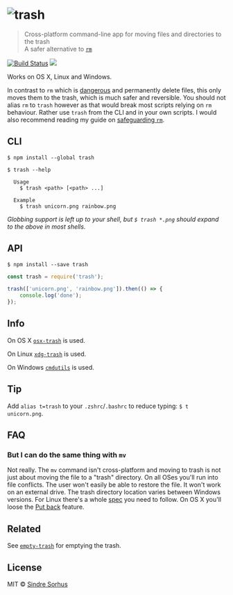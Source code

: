 # ![trash](https://cdn.rawgit.com/sindresorhus/trash/1cdbd660976d739eeb45447bb6b62c41ac4a3ecf/media/logo.svg)

> Cross-platform command-line app for moving files and directories to the trash  
> A safer alternative to [`rm`](http://en.wikipedia.org/wiki/Rm_(Unix))

[![Build Status](https://travis-ci.org/sindresorhus/trash.svg?branch=master)](https://travis-ci.org/sindresorhus/trash) ![](http://img.shields.io/badge/unicorn-approved-ff69b4.svg)

Works on OS X, Linux and Windows.

In contrast to `rm` which is [dangerous](http://docstore.mik.ua/orelly/unix3/upt/ch14_03.htm) and permanently delete files, this only moves them to the trash, which is much safer and reversible. You should not alias `rm` to `trash` however as that would break most scripts relying on `rm` behaviour. Rather use `trash` from the CLI and in your own scripts. I would also recommend reading my guide on [safeguarding `rm`](https://github.com/sindresorhus/guides/blob/master/how-not-to-rm-yourself.md#safeguard-rm).


## CLI

```
$ npm install --global trash
```

```
$ trash --help

  Usage
    $ trash <path> [<path> ...]

  Example
    $ trash unicorn.png rainbow.png
```

*Globbing support is left up to your shell, but `$ trash *.png` should expand to the above in most shells.*


## API

```
$ npm install --save trash
```

```js
const trash = require('trash');

trash(['unicorn.png', 'rainbow.png']).then(() => {
	console.log('done');
});
```


## Info

On OS X [`osx-trash`](https://github.com/sindresorhus/osx-trash) is used.

On Linux [`xdg-trash`](https://github.com/kevva/xdg-trash) is used.

On Windows [`cmdutils`](http://www.maddogsw.com/cmdutils/) is used.


## Tip

Add `alias t=trash` to your `.zshrc`/`.bashrc` to reduce typing: `$ t unicorn.png`.


## FAQ

### But I can do the same thing with `mv`

Not really. The `mv` command isn't cross-platform and moving to trash is not just about moving the file to a "trash" directory. On all OSes you'll run into file conflicts. The user won't easily be able to restore the file. It won't work on an external drive. The trash directory location varies between Windows versions. For Linux there's a whole [spec](http://www.ramendik.ru/docs/trashspec.html) you need to follow. On OS X you'll loose the [Put back](http://mac-fusion.com/trash-tip-how-to-put-files-back-to-their-original-location/) feature.


## Related

See [`empty-trash`](https://github.com/sindresorhus/empty-trash) for emptying the trash.


## License

MIT © [Sindre Sorhus](http://sindresorhus.com)
